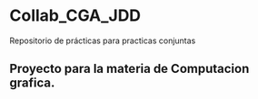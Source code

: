 # Collab_CGA_JDD
Repositorio de prácticas para practicas conjuntas


## Proyecto para la materia de Computacion grafica.
